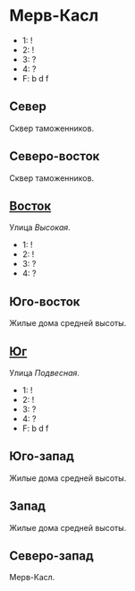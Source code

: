 # Мерв-Касл

* 1:    !
* 2:    !
* 3:    ?
* 4:    ?
* F:    b   d   f

## Север

Сквер таможенников.

## Северо-восток

Сквер таможенников.

## [Восток](./590050.md)

Улица *Высокая*.

* 1:    !
* 2:    !
* 3:    ?
* 4:    ?

## Юго-восток

Жилые дома средней высоты.

## [Юг](./585060.md)

Улица *Подвесная*.

* 1:    !
* 2:    !
* 3:    ?
* 4:    ?
* F:    b   d   f

## Юго-запад

Жилые дома средней высоты.

## Запад

Жилые дома средней высоты.

## Северо-запад

Мерв-Касл.

